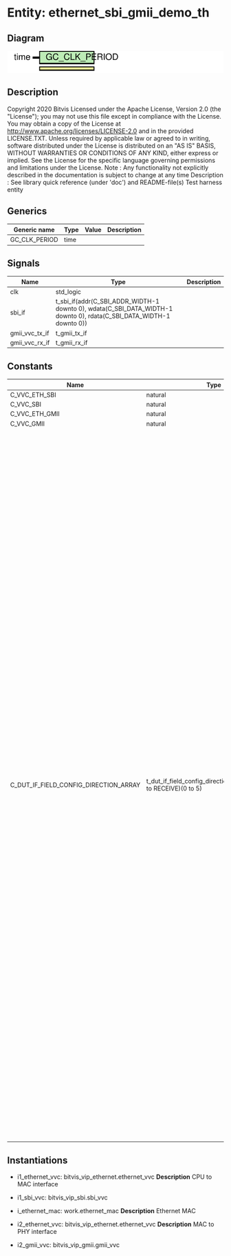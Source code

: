 # Entity: ethernet_sbi_gmii_demo_th
## Diagram
![Diagram](ethernet_sbi_gmii_demo_th.svg "Diagram")
## Description
Copyright 2020 Bitvis
Licensed under the Apache License, Version 2.0 (the "License"); you may not use this file except in compliance with the License.
You may obtain a copy of the License at http://www.apache.org/licenses/LICENSE-2.0 and in the provided LICENSE.TXT.
Unless required by applicable law or agreed to in writing, software distributed under the License is distributed on
an "AS IS" BASIS, WITHOUT WARRANTIES OR CONDITIONS OF ANY KIND, either express or implied.
See the License for the specific language governing permissions and limitations under the License.
Note : Any functionality not explicitly described in the documentation is subject to change at any time
Description : See library quick reference (under 'doc') and README-file(s)
Test harness entity
## Generics
| Generic name  | Type | Value | Description |
| ------------- | ---- | ----- | ----------- |
| GC_CLK_PERIOD | time |       |             |
## Signals
| Name           | Type                                                                                                                                                                                      | Description |
| -------------- | ----------------------------------------------------------------------------------------------------------------------------------------------------------------------------------------- | ----------- |
| clk            | std_logic                                                                                                                                                                                 |             |
| sbi_if         | t_sbi_if(addr(C_SBI_ADDR_WIDTH-1 downto 0),                                    wdata(C_SBI_DATA_WIDTH-1 downto 0),                                    rdata(C_SBI_DATA_WIDTH-1 downto 0)) |             |
| gmii_vvc_tx_if | t_gmii_tx_if                                                                                                                                                                              |             |
| gmii_vvc_rx_if | t_gmii_rx_if                                                                                                                                                                              |             |
## Constants
| Name                                  | Type                                                               | Value                                                                                                                                                                                                                                                                                                                                                                                                                                                                                                                                                                                                                                                                                                                                                                                                                                                                                                                                                                                                                                                                                                                                                                                                                                                                                                                                                                                                                                                                                                                                                                                                                                                                                                                                                                                                                                                                                                                                                                                                                                                                                                                                                                                                                                                                                                               | Description                                                                                         |
| ------------------------------------- | ------------------------------------------------------------------ | ------------------------------------------------------------------------------------------------------------------------------------------------------------------------------------------------------------------------------------------------------------------------------------------------------------------------------------------------------------------------------------------------------------------------------------------------------------------------------------------------------------------------------------------------------------------------------------------------------------------------------------------------------------------------------------------------------------------------------------------------------------------------------------------------------------------------------------------------------------------------------------------------------------------------------------------------------------------------------------------------------------------------------------------------------------------------------------------------------------------------------------------------------------------------------------------------------------------------------------------------------------------------------------------------------------------------------------------------------------------------------------------------------------------------------------------------------------------------------------------------------------------------------------------------------------------------------------------------------------------------------------------------------------------------------------------------------------------------------------------------------------------------------------------------------------------------------------------------------------------------------------------------------------------------------------------------------------------------------------------------------------------------------------------------------------------------------------------------------------------------------------------------------------------------------------------------------------------------------------------------------------------------------------------------------------------- | --------------------------------------------------------------------------------------------------- |
| C_VVC_ETH_SBI                         | natural                                                            |  1                                                                                                                                                                                                                                                                                                                                                                                                                                                                                                                                                                                                                                                                                                                                                                                                                                                                                                                                                                                                                                                                                                                                                                                                                                                                                                                                                                                                                                                                                                                                                                                                                                                                                                                                                                                                                                                                                                                                                                                                                                                                                                                                                                                                                                                                                                                  |                                                                                                     |
| C_VVC_SBI                             | natural                                                            |  1                                                                                                                                                                                                                                                                                                                                                                                                                                                                                                                                                                                                                                                                                                                                                                                                                                                                                                                                                                                                                                                                                                                                                                                                                                                                                                                                                                                                                                                                                                                                                                                                                                                                                                                                                                                                                                                                                                                                                                                                                                                                                                                                                                                                                                                                                                                  |                                                                                                     |
| C_VVC_ETH_GMII                        | natural                                                            |  2                                                                                                                                                                                                                                                                                                                                                                                                                                                                                                                                                                                                                                                                                                                                                                                                                                                                                                                                                                                                                                                                                                                                                                                                                                                                                                                                                                                                                                                                                                                                                                                                                                                                                                                                                                                                                                                                                                                                                                                                                                                                                                                                                                                                                                                                                                                  |                                                                                                     |
| C_VVC_GMII                            | natural                                                            |  2                                                                                                                                                                                                                                                                                                                                                                                                                                                                                                                                                                                                                                                                                                                                                                                                                                                                                                                                                                                                                                                                                                                                                                                                                                                                                                                                                                                                                                                                                                                                                                                                                                                                                                                                                                                                                                                                                                                                                                                                                                                                                                                                                                                                                                                                                                                  |                                                                                                     |
| C_DUT_IF_FIELD_CONFIG_DIRECTION_ARRAY | t_dut_if_field_config_direction_array(TRANSMIT to RECEIVE)(0 to 5) |      (TRANSMIT => (0 => (dut_address => C_ETH_ADDR_INVALID,  dut_address_increment => 0, data_width => C_SBI_DATA_WIDTH, use_field => false, field_description => "TX Preamble and SFD"),                   1 => (dut_address => C_ETH_ADDR_MAC_DEST, dut_address_increment => 0, data_width => C_SBI_DATA_WIDTH, use_field => true,  field_description => "TX MAC destination "),                   2 => (dut_address => C_ETH_ADDR_MAC_SRC,  dut_address_increment => 0, data_width => C_SBI_DATA_WIDTH, use_field => true,  field_description => "TX MAC source      "),                   3 => (dut_address => C_ETH_ADDR_PAY_LEN,  dut_address_increment => 0, data_width => C_SBI_DATA_WIDTH, use_field => true,  field_description => "TX payload length  "),                   4 => (dut_address => C_ETH_ADDR_PAYLOAD,  dut_address_increment => 0, data_width => C_SBI_DATA_WIDTH, use_field => true,  field_description => "TX payload         "),                   5 => (dut_address => C_ETH_ADDR_INVALID,  dut_address_increment => 0, data_width => C_SBI_DATA_WIDTH, use_field => false, field_description => "TX FCS             ")),     RECEIVE =>   (0 => (dut_address => C_ETH_ADDR_INVALID,  dut_address_increment => 0, data_width => C_SBI_DATA_WIDTH, use_field => true,  field_description => "RX NOT USING ADDR  "),                   1 => (dut_address => C_ETH_ADDR_INVALID,  dut_address_increment => 0, data_width => C_SBI_DATA_WIDTH, use_field => true,  field_description => "RX NOT USING ADDR  "),                   2 => (dut_address => C_ETH_ADDR_INVALID,  dut_address_increment => 0, data_width => C_SBI_DATA_WIDTH, use_field => true,  field_description => "RX NOT USING ADDR  "),                   3 => (dut_address => C_ETH_ADDR_INVALID,  dut_address_increment => 0, data_width => C_SBI_DATA_WIDTH, use_field => true,  field_description => "RX NOT USING ADDR  "),                   4 => (dut_address => C_ETH_ADDR_INVALID,  dut_address_increment => 0, data_width => C_SBI_DATA_WIDTH, use_field => true,  field_description => "RX NOT USING ADDR  "),                   5 => (dut_address => C_ETH_ADDR_INVALID,  dut_address_increment => 0, data_width => C_SBI_DATA_WIDTH, use_field => true,  field_description => "RX NOT USING ADDR  "))     ) | Configuration for the Ethernet MAC field addresses (only applicable for SBI, use default for GMII). |
## Instantiations
- i1_ethernet_vvc: bitvis_vip_ethernet.ethernet_vvc
**Description**
CPU to MAC interface

- i1_sbi_vvc: bitvis_vip_sbi.sbi_vvc
- i_ethernet_mac: work.ethernet_mac
**Description**
Ethernet MAC

- i2_ethernet_vvc: bitvis_vip_ethernet.ethernet_vvc
**Description**
MAC to PHY interface

- i2_gmii_vvc: bitvis_vip_gmii.gmii_vvc
